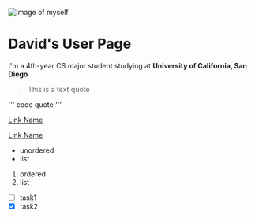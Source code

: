 <!--Pictures-->
![image of myself](/images/me.jpgs/)

<!--Headings-->
# David's User Page

<!--Styling text-->
I'm a 4th-year CS major student studying at **University of California, San Diego**

<!--Quoting text-->
> This is a text quote

<!--Quoting code-->
'''
code quote
'''

<!--External Links-->
[Link Name](url)

<!--Section links-->


<!--Relative links-->
[Link Name](path)

<!--Unordered list-->
- unordered
- list
  
<!--Ordered list-->
1. ordered
2. list


<!--Task lists-->
- [ ] task1
- [x] task2
